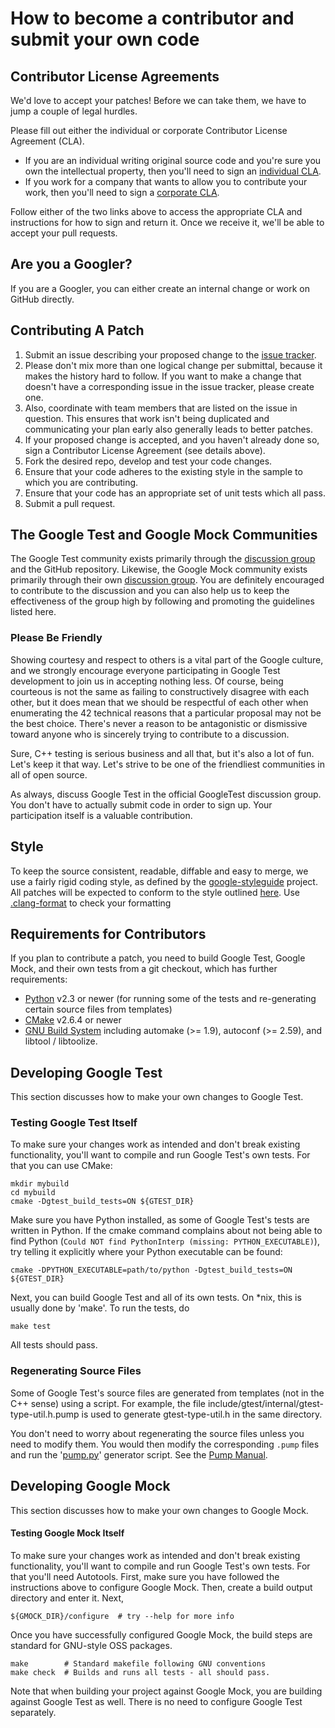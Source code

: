 # How to become a contributor and submit your own code

## Contributor License Agreements

We'd love to accept your patches! Before we can take them, we
have to jump a couple of legal hurdles.

Please fill out either the individual or corporate Contributor License Agreement
(CLA).

  * If you are an individual writing original source code and you're sure you
    own the intellectual property, then you'll need to sign an
    [individual CLA](https://developers.google.com/open-source/cla/individual).
  * If you work for a company that wants to allow you to contribute your work,
    then you'll need to sign a
    [corporate CLA](https://developers.google.com/open-source/cla/corporate).

Follow either of the two links above to access the appropriate CLA and
instructions for how to sign and return it. Once we receive it, we'll be able to
accept your pull requests.

## Are you a Googler?
If you are a Googler, you can either create an internal change or work on GitHub directly.


## Contributing A Patch

1. Submit an issue describing your proposed change to the
   [issue tracker](https://github.com/google/googletest).
1. Please don't mix more than one logical change per submittal,
   because it makes the history hard to follow. If you want to make a
   change that doesn't have a corresponding issue in the issue
   tracker, please create one.
1. Also, coordinate with team members that are listed on the issue in
   question. This ensures that work isn't being duplicated and
   communicating your plan early also generally leads to better
   patches.
1. If your proposed change is accepted, and you haven't already done so, sign a
   Contributor License Agreement (see details above).
1. Fork the desired repo, develop and test your code changes.
1. Ensure that your code adheres to the existing style in the sample to which
   you are contributing.
1. Ensure that your code has an appropriate set of unit tests which all pass.
1. Submit a pull request.

## The Google Test and Google Mock Communities ##

The Google Test community exists primarily through the
[discussion group](http://groups.google.com/group/googletestframework)
and the GitHub repository.
Likewise, the Google Mock community exists primarily through their own
[discussion group](http://groups.google.com/group/googlemock).
You are definitely encouraged to contribute to the
discussion and you can also help us to keep the effectiveness of the
group high by following and promoting the guidelines listed here.

### Please Be Friendly ###

Showing courtesy and respect to others is a vital part of the Google
culture, and we strongly encourage everyone participating in Google
Test development to join us in accepting nothing less. Of course,
being courteous is not the same as failing to constructively disagree
with each other, but it does mean that we should be respectful of each
other when enumerating the 42 technical reasons that a particular
proposal may not be the best choice. There's never a reason to be
antagonistic or dismissive toward anyone who is sincerely trying to
contribute to a discussion.

Sure, C++ testing is serious business and all that, but it's also
a lot of fun. Let's keep it that way. Let's strive to be one of the
friendliest communities in all of open source.

As always, discuss Google Test in the official GoogleTest discussion group.
You don't have to actually submit code in order to sign up. Your participation
itself is a valuable contribution.

## Style

To keep the source consistent, readable, diffable and easy to merge,
we use a fairly rigid coding style, as defined by the [google-styleguide](https://github.com/google/styleguide) project.  All patches will be expected
to conform to the style outlined [here](https://google.github.io/styleguide/cppguide.html). 
Use [.clang-format](https://github.com/google/googletest/blob/master/.clang-format) to check your formatting

## Requirements for Contributors ###

If you plan to contribute a patch, you need to build Google Test,
Google Mock, and their own tests from a git checkout, which has
further requirements:

  * [Python](https://www.python.org/) v2.3 or newer (for running some of
    the tests and re-generating certain source files from templates)
  * [CMake](https://cmake.org/) v2.6.4 or newer
  * [GNU Build System](https://en.wikipedia.org/wiki/GNU_Build_System)
    including automake (>= 1.9), autoconf (>= 2.59), and
    libtool / libtoolize.

## Developing Google Test ##

This section discusses how to make your own changes to Google Test.

### Testing Google Test Itself ###

To make sure your changes work as intended and don't break existing
functionality, you'll want to compile and run Google Test's own tests.
For that you can use CMake:

    mkdir mybuild
    cd mybuild
    cmake -Dgtest_build_tests=ON ${GTEST_DIR}

Make sure you have Python installed, as some of Google Test's tests
are written in Python.  If the cmake command complains about not being
able to find Python (`Could NOT find PythonInterp (missing:
PYTHON_EXECUTABLE)`), try telling it explicitly where your Python
executable can be found:

    cmake -DPYTHON_EXECUTABLE=path/to/python -Dgtest_build_tests=ON ${GTEST_DIR}

Next, you can build Google Test and all of its own tests.  On \*nix,
this is usually done by 'make'.  To run the tests, do

    make test

All tests should pass.

### Regenerating Source Files ##

Some of Google Test's source files are generated from templates (not
in the C++ sense) using a script.
For example, the
file include/gtest/internal/gtest-type-util.h.pump is used to generate
gtest-type-util.h in the same directory.

You don't need to worry about regenerating the source files
unless you need to modify them.  You would then modify the
corresponding `.pump` files and run the '[pump.py](googletest/scripts/pump.py)'
generator script.  See the [Pump Manual](googletest/docs/PumpManual.md).

## Developing Google Mock ###

This section discusses how to make your own changes to Google Mock.

#### Testing Google Mock Itself ####

To make sure your changes work as intended and don't break existing
functionality, you'll want to compile and run Google Test's own tests.
For that you'll need Autotools.  First, make sure you have followed
the instructions above to configure Google Mock.
Then, create a build output directory and enter it.  Next,

    ${GMOCK_DIR}/configure  # try --help for more info

Once you have successfully configured Google Mock, the build steps are
standard for GNU-style OSS packages.

    make        # Standard makefile following GNU conventions
    make check  # Builds and runs all tests - all should pass.

Note that when building your project against Google Mock, you are building
against Google Test as well.  There is no need to configure Google Test
separately.
 